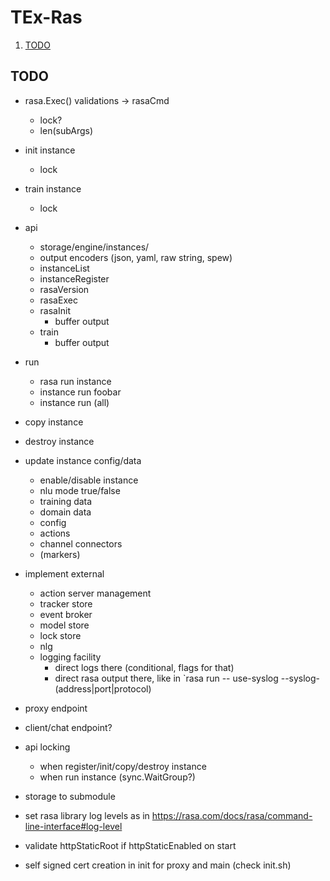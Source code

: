 # TEx-Ras

1. [TODO](#todo)

## TODO

* rasa.Exec() validations -> rasaCmd
  * lock?
  * len(subArgs)

* init instance
  * lock
* train instance
  * lock
* api
  * storage/engine/instances/
  * output encoders (json, yaml, raw string, spew)
  * instanceList
  * instanceRegister
  * rasaVersion
  * rasaExec
  * rasaInit
    * buffer output
  * train
    * buffer output
* run
  * rasa run instance
  * instance run foobar
  * instance run (all)
* copy instance
* destroy instance
* update instance config/data
  * enable/disable instance
  * nlu mode true/false
  * training data
  * domain data
  * config
  * actions
  * channel connectors
  * (markers)
* implement external
  * action server management
  * tracker store
  * event broker
  * model store
  * lock store
  * nlg
  * logging facility
    * direct logs there (conditional, flags for that)
    * direct rasa output there, like in `rasa run -- use-syslog --syslog-(address|port|protocol)
* proxy endpoint
* client/chat endpoint?

* api locking
  * when register/init/copy/destroy instance
  * when run instance (sync.WaitGroup?)
* storage to submodule
* set rasa library log levels as in <https://rasa.com/docs/rasa/command-line-interface#log-level>
* validate httpStaticRoot if httpStaticEnabled on start
* self signed cert creation in init for proxy and main (check init.sh)
